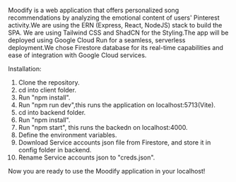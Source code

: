 Moodify is a web application that offers personalized song recommendations by analyzing the emotional content of users' Pinterest activity.We are using the ERN (Express, React, NodeJS) stack to build the SPA. We are using Tailwind CSS and ShadCN for the Styling.The app will be deployed using Google Cloud Run for a seamless, serverless deployment.We chose Firestore database for its real-time capabilities and ease of integration with Google Cloud services.

Installation:
1. Clone the repository.
2. cd into client folder.
3. Run "npm install".
4. Run "npm run dev",this runs the application on localhost:5713(Vite).
5. cd into backend folder.
6. Run "npm install".
7. Run "npm start", this runs the backedn on localhost:4000.
8. Define the environment variables.
9. Download Service accounts json file from Firestore, and store it in config folder in backend.
10. Rename Service accounts json to "creds.json".

Now you are ready to use the Moodify application in your localhost!
